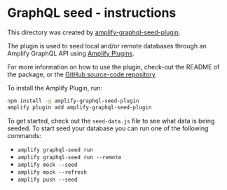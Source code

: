 # GraphQL seed - instructions

This directory was created by [amplify-graphql-seed-plugin](https://www.npmjs.com/package/amplify-graphql-seed-plugin).

The plugin is used to seed local and/or remote databases through an Amplify GraphQL API using [Amplify Plugins](https://docs.amplify.aws/cli/plugins/plugins/).

For more information on how to use the plugin, check-out the README of the package, or the [GitHub source-code repository](github.com/awslabs/amplify-graphql-seed-plugin).

To install the Amplify Plugin, run:
```bash
npm install -g amplify-graphql-seed-plugin
amplify plugin add amplify-graphql-seed-plugin
```
To get started, check out the `seed-data.js` file to see what data is being seeded. To start seed your database you can run one of the following commands:
* `amplify graphql-seed run`
* `amplify graphql-seed run --remote`
* `amplify mock --seed`
* `amplify mock --refresh`
* `amplify push --seed`